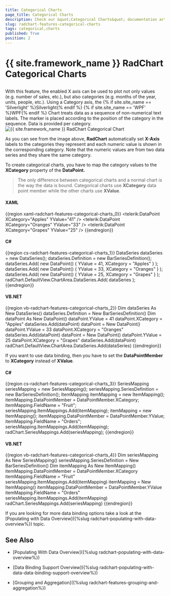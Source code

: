 ```yaml
---
title: Categorical Charts
page_title: Categorical Charts
description: Check our &quot;Categorical Charts&quot; documentation article for the RadChart {{ site.framework_name }} control.
slug: radchart-features-categorical-charts
tags: categorical,charts
published: True
position: 2
---
```


# {{ site.framework_name }} RadChart Categorical Charts



## 

With this feature, the enabled X axis can be used to plot not only values (e.g. number of sales, etc.), but also categories (e.g. months of the year, units, people, etc.). Using a Category axis, the 
{% if site.site_name == 'Silverlight' %}Silverlight{% endif %}
{% if site.site_name == 'WPF' %}WPF{% endif %} Chart treats data as a sequence of non-numerical text labels. The marker is placed according to the position of the category in the sequence. Data is provided per category.
 
      ![{{ site.framework_name }} RadChart Categorical Chart](images/RadChart_Features_CategoricalCharts_01.PNG)

As you can see from the image above, __RadChart__ automatically set __X-Axis__ labels to the categories they represent and each numeric value is shown in the corresponding category. Note that the numeric values are from two data series and they share the same category.

To create categorical charts, you have to map the category values to the __XCategory__ property of the __DataPoint.__

>The only difference between categorical charts and a normal chart is the way the data is bound. Categorical charts use __XCategory__ data point member while the other charts use __XValue__.

#### __XAML__

{{region xaml-radchart-features-categorical-charts_0}}
	<telerik:DataPoint XCategory="Apples" YValue="41" />
	<telerik:DataPoint XCategory="Oranges" YValue="33" />
	<telerik:DataPoint XCategory="Grapes" YValue="25" />
{{endregion}}

#### __C#__

{{region cs-radchart-features-categorical-charts_1}}
	DataSeries dataSeries = new DataSeries();
	dataSeries.Definition = new BarSeriesDefinition();
	dataSeries.Add( new DataPoint() { YValue = 41, XCategory = "Apples" } );
	dataSeries.Add( new DataPoint() { YValue = 33, XCategory = "Oranges" } );
	dataSeries.Add( new DataPoint() { YValue = 25, XCategory = "Grapes" } );
	radChart.DefaultView.ChartArea.DataSeries.Add( dataSeries );
{{endregion}}

#### __VB.NET__

{{region vb-radchart-features-categorical-charts_2}}
	Dim dataSeries As New DataSeries()
	dataSeries.Definition = New BarSeriesDefinition()
	Dim dataPoint As New DataPoint()
	dataPoint.YValue = 41
	dataPoint.XCategory = "Apples"
	dataSeries.Add(dataPoint)
	dataPoint = New DataPoint()
	dataPoint.YValue = 33
	dataPoint.XCategory = "Oranges"
	dataSeries.Add(dataPoint)
	dataPoint = New DataPoint()
	dataPoint.YValue = 25
	dataPoint.XCategory = "Grapes"
	dataSeries.Add(dataPoint)
	radChart.DefaultView.ChartArea.DataSeries.Add(dataSeries)
{{endregion}}

If you want to use data binding, then you have to set the __DataPointMember__ to __XCategory__ instead of __XValue__.

#### __C#__

{{region cs-radchart-features-categorical-charts_3}}
	SeriesMapping seriesMapping = new SeriesMapping();
	seriesMapping.SeriesDefinition = new BarSeriesDefinition();
	ItemMapping itemMapping = new ItemMapping();
	itemMapping.DataPointMember = DataPointMember.XCategory;
	itemMapping.FieldName = "Fruit";
	seriesMapping.ItemMappings.Add(itemMapping);
	itemMapping = new ItemMapping();
	itemMapping.DataPointMember = DataPointMember.YValue;
	itemMapping.FieldName = "Orders";
	seriesMapping.ItemMappings.Add(itemMapping);
	radChart.SeriesMappings.Add(seriesMapping);
{{endregion}}

#### __VB.NET__

{{region vb-radchart-features-categorical-charts_4}}
	Dim seriesMapping As New SeriesMapping()
	seriesMapping.SeriesDefinition = New BarSeriesDefinition()
	Dim itemMapping As New ItemMapping()
	itemMapping.DataPointMember = DataPointMember.XCategory
	itemMapping.FieldName = "Fruit"
	seriesMapping.ItemMappings.Add(itemMapping)
	itemMapping = New ItemMapping()
	itemMapping.DataPointMember = DataPointMember.YValue
	itemMapping.FieldName = "Orders"
	seriesMapping.ItemMappings.Add(itemMapping)
	radChart.SeriesMappings.Add(seriesMapping)
{{endregion}}

If you are looking for more data binding options take a look at the [Populating with Data Overview]({%slug radchart-populating-with-data-overview%}) topic.

## See Also

 * [Populating With Data Overview]({%slug radchart-populating-with-data-overview%})

 * [Data Binding Support Overview]({%slug radchart-populating-with-data-data-binding-support-overview%})

 * [Grouping and Aggregation]({%slug radchart-features-grouping-and-aggregation%})
